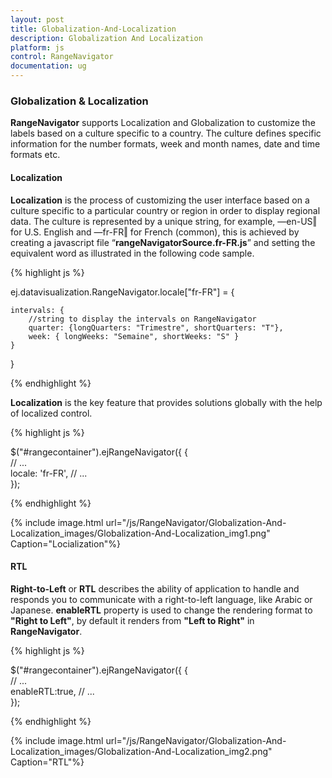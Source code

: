 ```yaml
---
layout: post
title: Globalization-And-Localization
description: Globalization And Localization
platform: js
control: RangeNavigator
documentation: ug
---
```



### Globalization & Localization

**RangeNavigator** supports Localization and Globalization to customize the labels based on a culture specific to a country. The culture defines specific information for the number formats, week and month names, date and time formats etc. 

#### Localization

**Localization** is the process of customizing the user interface based on a culture specific to a particular country or region in order to display regional data.  The culture is represented by a unique string, for example, ―en-US‖ for U.S. English and ―fr-FR‖ for French (common), this is achieved by creating a javascript file “**rangeNavigatorSource.fr-FR.js**” and setting the equivalent word as illustrated in the following code sample.



{% highlight js %}

ej.datavisualization.RangeNavigator.locale["fr-FR"] = {

    intervals: {
        //string to display the intervals on RangeNavigator
        quarter: {longQuarters: "Trimestre", shortQuarters: "T"},
        week: { longWeeks: "Semaine", shortWeeks: "S" }
    }
}


{% endhighlight %}

**Localization** is the key feature that provides solutions globally with the help of localized control. 

{% highlight js %}


$("#rangecontainer").ejRangeNavigator({
               {   
                   // ...              
                   locale: 'fr-FR',
                   // ...             
               });


{% endhighlight %}



{% include image.html url="/js/RangeNavigator/Globalization-And-Localization_images/Globalization-And-Localization_img1.png" Caption="Locialization"%}

#### RTL

**Right-to-Left** or **RTL** describes the ability of application to handle and responds you to communicate with a right-to-left language, like Arabic or Japanese. **enableRTL** property is used to change the rendering format  to **"Right to Left"**, by default it renders from **"Left to Right"** in **RangeNavigator**.

{% highlight js %}


$("#rangecontainer").ejRangeNavigator({
               {   
                   // ...              
                   enableRTL:true,
                  // ...             
               });


{% endhighlight %}



{% include image.html url="/js/RangeNavigator/Globalization-And-Localization_images/Globalization-And-Localization_img2.png" Caption="RTL"%}



